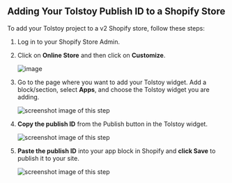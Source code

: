 ## Adding Your Tolstoy Publish ID to a Shopify Store

To add your Tolstoy project to a v2 Shopify store, follow these steps:

1. Log in to your Shopify Store Admin.

2. Click on **Online Store** and then click on **Customize**.

   ![image](https://github.com/user-attachments/assets/2a41fce4-b47a-4f08-8305-4a79f3408633)

3. Go to the page where you want to add your Tolstoy widget. Add a block/section, select **Apps**, and choose the Tolstoy widget you are adding.

   ![screenshot image of this step](https://downloads.intercomcdn.com/i/o/987664273/7c0c19849341cf807404300f/image.png)

4. **Copy the publish ID** from the Publish button in the Tolstoy widget.

   ![screenshot image of this step](https://downloads.intercomcdn.com/i/o/987668295/a78da9ca413762d1f119ef92/image.png)

5. **Paste the publish ID** into your app block in Shopify and **click Save** to publish it to your site.

   ![screenshot image of this step](https://downloads.intercomcdn.com/i/o/987670172/c192477b39971b49640257c8/image.png)